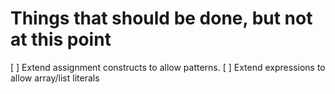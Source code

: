 # Things that should be done, but not at this point

[ ] Extend assignment constructs to allow patterns.
[ ] Extend expressions to allow array/list literals
